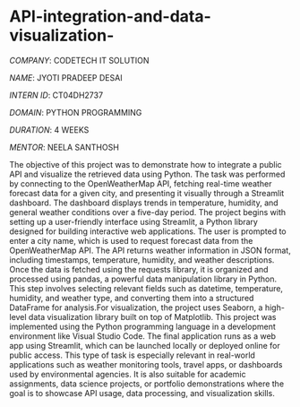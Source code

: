 # API-integration-and-data-visualization-

*COMPANY*: CODETECH IT SOLUTION

*NAME*: JYOTI PRADEEP DESAI

*INTERN ID*: CT04DH2737

*DOMAIN*: PYTHON PROGRAMMING

*DURATION*: 4 WEEKS

*MENTOR*: NEELA SANTHOSH

The objective of this project was to demonstrate how to integrate a public API and visualize the retrieved data using Python. The task was performed by connecting to the OpenWeatherMap API, fetching real-time weather forecast data for a given city, and presenting it visually through a Streamlit dashboard. The dashboard displays trends in temperature, humidity, and general weather conditions over a five-day period.
The project begins with setting up a user-friendly interface using Streamlit, a Python library designed for building interactive web applications. The user is prompted to enter a city name, which is used to request forecast data from the OpenWeatherMap API. The API returns weather information in JSON format, including timestamps, temperature, humidity, and weather descriptions.
Once the data is fetched using the requests library, it is organized and processed using pandas, a powerful data manipulation library in Python. This step involves selecting relevant fields such as datetime, temperature, humidity, and weather type, and converting them into a structured DataFrame for analysis.For visualization, the project uses Seaborn, a high-level data visualization library built on top of Matplotlib. 
This project was implemented using the Python programming language in a development environment like Visual Studio Code. The final application runs as a web app using Streamlit, which can be launched locally or deployed online for public access.
This type of task is especially relevant in real-world applications such as weather monitoring tools, travel apps, or dashboards used by environmental agencies. It is also suitable for academic assignments, data science projects, or portfolio demonstrations where the goal is to showcase API usage, data processing, and visualization skills.


